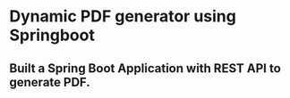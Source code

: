 # Dynamic PDF generator using Springboot

## Built a Spring Boot Application with REST API to generate PDF.